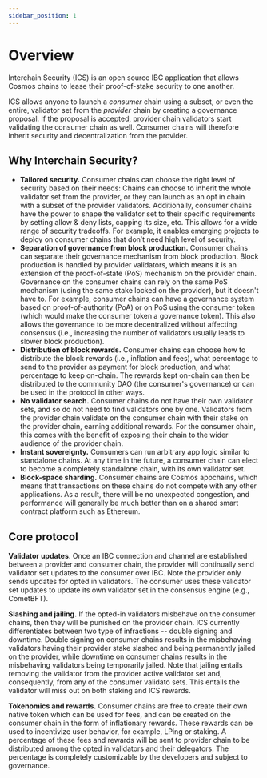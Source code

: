 ```yaml
---
sidebar_position: 1
---
```


# Overview

Interchain Security (ICS) is an open source IBC application that allows Cosmos chains to lease their proof-of-stake security to one another.

ICS allows anyone to launch a _consumer_ chain using a subset, or even the entire, validator set from the _provider_ chain by creating a governance proposal. If the proposal is accepted, provider chain validators start validating the consumer chain as well. Consumer chains will therefore inherit security and decentralization from the provider.

## Why Interchain Security?

- **Tailored security.** 
  Consumer chains can choose the right level of security based on their needs: 
  Chains can choose to inherit the whole validator set from the provider, or they can launch as an opt in chain with a subset of the provider validators. 
  Additionally, consumer chains have the power to shape the validator set to their specific requirements by setting allow & deny lists, capping its size, etc. 
  This allows for a wide range of security tradeoffs. 
  For example, it enables emerging projects to deploy on consumer chains that don’t need high level of security.
- **Separation of governance from block production.**
  Consumer chains can separate their governance mechanism from block production.
  Block production is handled by provider validators, which means it is an extension of the proof-of-state (PoS) mechanism on the provider chain.
  Governance on the consumer chains can rely on the same PoS mechanism (using the same stake locked on the provider), but it doesn't have to. 
  For example, consumer chains can have a governance system based on proof-of-authority (PoA) or on PoS using the consumer token (which would make the consumer token a governance token). 
  This also allows the governance to be more decentralized without affecting consensus (i.e., increasing the number of validators usually leads to slower block production). 
- **Distribution of block rewards.** 
  Consumer chains can choose how to distribute the block rewards (i.e., inflation and fees), what percentage to send to the provider as payment for block production, and what percentage to keep on-chain. 
  The rewards kept on-chain can then be distributed to the community DAO (the consumer's governance) or can be used in the protocol in other ways.
- **No validator search.** 
  Consumer chains do not have their own validator sets, and so do not need to find validators one by one. 
  Validators from the provider chain validate on the consumer chain with their stake on the provider chain, earning additional rewards. 
  For the consumer chain, this comes with the benefit of exposing their chain to the wider audience of the provider chain.
- **Instant sovereignty.** 
  Consumers can run arbitrary app logic similar to standalone chains. At any time in the future, a consumer chain can elect to become a completely standalone chain, with its own validator set.
- **Block-space sharding.** 
  Consumer chains are Cosmos appchains, which means that transactions on these chains do not compete with any other applications. As a result, there will be no unexpected congestion, and performance will generally be much better than on a shared smart contract platform such as Ethereum.

## Core protocol

**Validator updates**. 
Once an IBC connection and channel are established between a provider and consumer chain, the provider will continually send validator set updates to the consumer over IBC. Note the provider only sends updates for opted in validators. 
The consumer uses these validator set updates to update its own validator set in the consensus engine (e.g., CometBFT).

**Slashing and jailing.** 
If the opted-in validators misbehave on the consumer chains, then they will be punished on the provider chain. 
ICS currently differentiates between two type of infractions -- double signing and downtime. 
Double signing on consumer chains results in the misbehaving validators having their provider stake slashed and being permanently jailed on the provider, 
while downtime on consumer chains results in the misbehaving validators being temporarily jailed. 
Note that jailing entails removing the validator from the provider active validator set and, consequently, from any of the consumer validato sets. 
This entails the validator will miss out on both staking and ICS rewards. 

**Tokenomics and rewards.** 
Consumer chains are free to create their own native token which can be used for fees, and can be created on the consumer chain in the form of inflationary rewards. 
These rewards can be used to incentivize user behavior, for example, LPing or staking. 
A percentage of these fees and rewards will be sent to provider chain to be distributed among the opted in validators and their delegators. 
The percentage is completely customizable by the developers and subject to governance.

